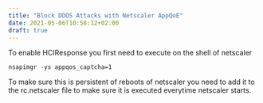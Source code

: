 ```yaml
---
title: "Block DDOS Attacks with Netscaler AppQoE"
date: 2021-05-06T10:58:12+02:00
draft: true
---
```


To enable HCIResponse you first need to execute on the shell of netscaler
```
nsapimgr -ys appqos_captcha=1
```

 To make sure this is persistent of reboots of netscaler you need to add it to the rc.netscaler file to make sure it is executed everytime netscaler starts.
